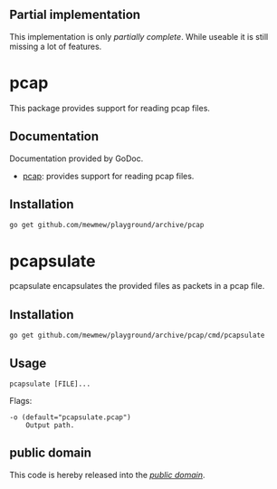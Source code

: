 Partial implementation
----------------------

This implementation is only *partially complete*. While useable it is still
missing a lot of features.

pcap
====

This package provides support for reading pcap files.

Documentation
-------------

Documentation provided by GoDoc.

- [pcap][]: provides support for reading pcap files.

[pcap]: http://godoc.org/github.com/mewmew/playground/archive/pcap

Installation
------------

	go get github.com/mewmew/playground/archive/pcap

pcapsulate
==========

pcapsulate encapsulates the provided files as packets in a pcap file.

Installation
------------

	go get github.com/mewmew/playground/archive/pcap/cmd/pcapsulate

Usage
-----

	pcapsulate [FILE]...

Flags:

	-o (default="pcapsulate.pcap")
		Output path.

public domain
-------------

This code is hereby released into the *[public domain][]*.

[public domain]: https://creativecommons.org/publicdomain/zero/1.0/
